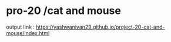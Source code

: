 # pro-20 /cat and mouse
output link : 
https://yashwanivan29.github.io/project-20-cat-and-mouse/index.html
